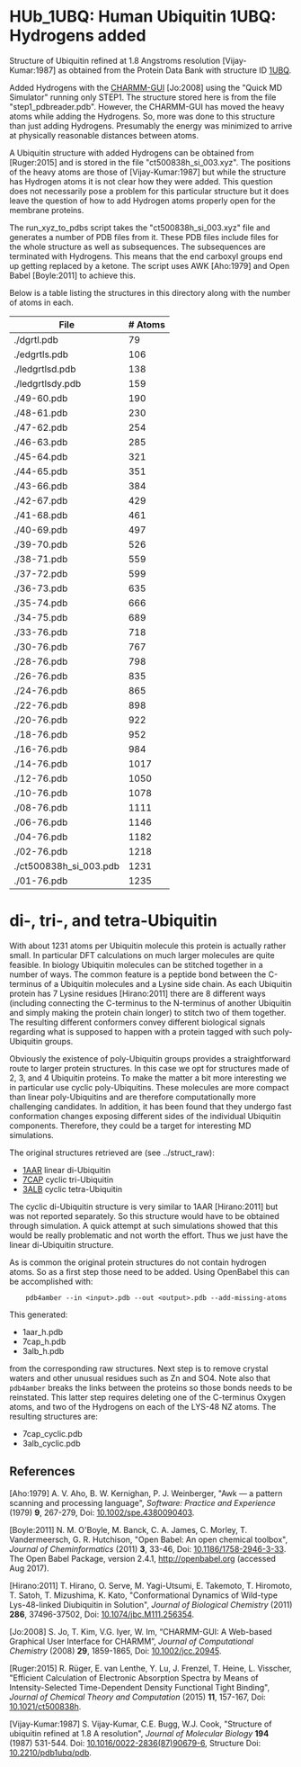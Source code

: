 # HUb_1UBQ: Human Ubiquitin 1UBQ: Hydrogens added

Structure of Ubiquitin refined at 1.8 Angstroms resolution [Vijay-Kumar:1987]
as obtained from the Protein Data Bank with structure ID [1UBQ](http://www.rcsb.org/pdb/explore/explore.do?structureId=1UBQ).

Added Hydrogens with the [CHARMM-GUI](HTTP://WWW.CHARMM-GUI.ORG) [Jo:2008]
using the "Quick MD Simulator" running only STEP1. The structure stored here
is from the file "step1_pdbreader.pdb". However, the CHARMM-GUI has moved the
heavy atoms while adding the Hydrogens. So, more was done to this structure 
than just adding Hydrogens. Presumably the energy was minimized to arrive
at physically reasonable distances between atoms.

A Ubiquitin structure with added Hydrogens can be obtained from [Ruger:2015] 
and is stored in the file "ct500838h_si_003.xyz". The positions of the heavy
atoms are those of [Vijay-Kumar:1987] but while the structure has Hydrogen atoms
it is not clear how they were added. This question does not necessarily pose 
a problem for this particular structure but it does leave the question of how
to add Hydrogen atoms properly open for the membrane proteins.

The run_xyz_to_pdbs script takes the "ct500838h_si_003.xyz" file and generates
a number of PDB files from it. These PDB files include files for the whole
structure as well as subsequences. The subsequences are terminated with 
Hydrogens. This means that the end carboxyl groups end up getting replaced
by a ketone. The script uses AWK [Aho:1979] and Open Babel [Boyle:2011] to
achieve this.

Below is a table listing the structures in this directory along with the number
of atoms in each.

| File                   | # Atoms |
| ---------------------- | ------- |
| ./dgrtl.pdb            |   79    |
| ./edgrtls.pdb          |  106    |
| ./ledgrtlsd.pdb        |  138    |
| ./ledgrtlsdy.pdb       |  159    |
| ./49-60.pdb            |  190    |
| ./48-61.pdb            |  230    |
| ./47-62.pdb            |  254    |
| ./46-63.pdb            |  285    |
| ./45-64.pdb            |  321    |
| ./44-65.pdb            |  351    |
| ./43-66.pdb            |  384    |
| ./42-67.pdb            |  429    |
| ./41-68.pdb            |  461    |
| ./40-69.pdb            |  497    |
| ./39-70.pdb            |  526    |
| ./38-71.pdb            |  559    |
| ./37-72.pdb            |  599    |
| ./36-73.pdb            |  635    |
| ./35-74.pdb            |  666    |
| ./34-75.pdb            |  689    |
| ./33-76.pdb            |  718    |
| ./30-76.pdb            |  767    |
| ./28-76.pdb            |  798    |
| ./26-76.pdb            |  835    |
| ./24-76.pdb            |  865    |
| ./22-76.pdb            |  898    |
| ./20-76.pdb            |  922    |
| ./18-76.pdb            |  952    |
| ./16-76.pdb            |  984    |
| ./14-76.pdb            | 1017    |
| ./12-76.pdb            | 1050    |
| ./10-76.pdb            | 1078    |
| ./08-76.pdb            | 1111    |
| ./06-76.pdb            | 1146    |
| ./04-76.pdb            | 1182    |
| ./02-76.pdb            | 1218    |
| ./ct500838h_si_003.pdb | 1231    |
| ./01-76.pdb            | 1235    |

# di-, tri-, and tetra-Ubiquitin

With about 1231 atoms per Ubiquitin molecule this protein is actually rather
small. In particular DFT calculations on much larger molecules are quite 
feasible. In biology Ubiquitin molecules can be stitched together in a number
of ways. The common feature is a peptide bond between the C-terminus of a
Ubiquitin molecules and a Lysine side chain. As each Ubiquitin protein has 7
Lysine residues [Hirano:2011] there are 8 different ways (including connecting
the C-terminus to the N-terminus of another Ubiquitin and simply making the
protein chain longer) to stitch two of them together. The resulting different
conformers convey different biological signals regarding what is supposed to
happen with a protein tagged with such poly-Ubiquitin groups. 

Obviously the existence of poly-Ubiquitin groups provides a straightforward
route to larger protein structures. In this case we opt for structures made of
2, 3, and 4 Ubiquitin proteins. To make the matter a bit more interesting we
in particular use cyclic poly-Ubiquitins. These molecules are more compact than
linear poly-Ubiquitins and are therefore computationally more challenging
candidates. In addition, it has been found that they undergo fast conformation
changes exposing different sides of the individual Ubiquitin components. 
Therefore, they could be a target for interesting MD simulations.

The original structures retrieved are (see ../struct_raw):

- [1AAR](https://www.rcsb.org/structure/1AAR) linear di-Ubiquitin
- [7CAP](https://www.rcsb.org/structure/7CAP) cyclic tri-Ubiquitin
- [3ALB](https://www.rcsb.org/structure/3ALB) cyclic tetra-Ubiquitin

The cyclic di-Ubiquitin structure is very similar to 1AAR [Hirano:2011]
but was not reported separately. So this structure would have to be obtained
through simulation. A quick attempt at such simulations showed that this
would be really problematic and not worth the effort. Thus we just have
the linear di-Ubiquitin structure.

As is common the original protein structures do not contain hydrogen atoms. So
as a first step those need to be added. Using OpenBabel this can be accomplished
with:
```
    pdb4amber --in <input>.pdb --out <output>.pdb --add-missing-atoms
```
This generated:

- 1aar_h.pdb
- 7cap_h.pdb
- 3alb_h.pdb 

from the corresponding raw structures.
Next step is to remove crystal waters and other unusual residues such as Zn and
SO4. Note also that `pdb4amber` breaks the links between the proteins so those
bonds needs to be reinstated. This latter step requires deleting one of the
C-terminus Oxygen atoms, and two of the Hydrogens on each of the LYS-48 NZ
atoms. The resulting structures are:

- 7cap_cyclic.pdb
- 3alb_cyclic.pdb


## References

[Aho:1979] A. V. Aho, B. W. Kernighan, P. J. Weinberger, "Awk — a pattern
scanning and processing language", _Software: Practice and Experience_
(1979) **9**, 267-279, Doi: 
[10.1002/spe.4380090403](https://dx.doi.org/10.1002/spe.4380090403).

[Boyle:2011] N. M. O'Boyle, M. Banck, C. A. James, C. Morley, T. Vandermeersch,
G. R. Hutchison, "Open Babel: An open chemical toolbox", _Journal of
Cheminformatics_ (2011) **3**, 33-46, 
Doi: [10.1186/1758-2946-3-33](https://dx.doi.org/10.1186/1758-2946-3-33).
The Open Babel Package, version 2.4.1, http://openbabel.org
(accessed Aug 2017).

[Hirano:2011] T. Hirano, O. Serve, M. Yagi-Utsumi, E. Takemoto, T. Hiromoto,
T. Satoh, T. Mizushima, K. Kato, "Conformational Dynamics of Wild-type 
Lys-48-linked Diubiquitin in Solution", _Journal of Biological Chemistry_ (2011)
**286**, 37496-37502,
Doi: [10.1074/jbc.M111.256354](https://doi.org/10.1074/jbc.M111.256354).

[Jo:2008] S. Jo, T. Kim, V.G. Iyer, W. Im, “CHARMM-GUI: A Web-based Graphical
User Interface for CHARMM”, _Journal of Computational Chemistry_ (2008) 
**29**, 1859-1865, Doi: [10.1002/jcc.20945](https://dx.doi.org/10.1002/jcc.20945).

[Ruger:2015] R. R&uuml;ger, E. van Lenthe, Y. Lu, J. Frenzel, T. Heine, 
L. Visscher, "Efficient Calculation of Electronic Absorption Spectra by Means
of Intensity-Selected Time-Dependent Density Functional Tight Binding",
_Journal of Chemical Theory and Computation_ (2015) **11**, 157-167,
Doi: [10.1021/ct500838h](https://dx.doi.org/10.1021/ct500838h).

[Vijay-Kumar:1987] S. Vijay-Kumar, C.E. Bugg, W.J. Cook, "Structure of ubiquitin
refined at 1.8 A resolution", _Journal of Molecular Biology_ **194** (1987)
531-544. Doi: [10.1016/0022-2836(87)90679-6](https://dx.doi.org/10.1016/0022-2836(87)90679-6), Structure Doi: [10.2210/pdb1ubq/pdb](https://dx.doi.org/10.2210/pdb1ubq/pdb).
